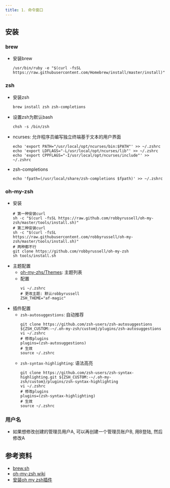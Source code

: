 ```yaml
---
title: 1. 命令窗口
---
```


## 安装
### brew
- 安装brew
    ```
    /usr/bin/ruby -e "$(curl -fsSL https://raw.githubusercontent.com/Homebrew/install/master/install)"
    ```
### zsh
- 安装zsh
    ```
    brew install zsh zsh-completions
    ```
- 设置zsh为默认bash
    ```
    chsh -s /bin/zsh
    ```
- ncurses: 允许程序员编写独立终端基于文本的用户界面
    ```
    echo 'export PATH="/usr/local/opt/ncurses/bin:$PATH"' >> ~/.zshrc
    echo 'export LDFLAGS="-L/usr/local/opt/ncurses/lib"' >> ~/.zshrc
    echo 'export CPPFLAGS="-I/usr/local/opt/ncurses/include"' >> ~/.zshrc
    ```
- zsh-completions
    ```
    echo 'fpath=(/usr/local/share/zsh-completions $fpath)' >> ~/.zshrc
    ```
### oh-my-zsh
- 安装
    ```
    # 第一种安装curl
    sh -c "$(curl -fsSL https://raw.github.com/robbyrussell/oh-my-zsh/master/tools/install.sh)"
    # 第二种安装curl
    sh -c "$(curl -fsSL https://raw.githubusercontent.com/robbyrussell/oh-my-zsh/master/tools/install.sh)"
    # 两种都不行
    git clone https://github.com/robbyrussell/oh-my-zsh
    sh tools/install.sh
    ```
- 主题配置
    - [oh-my-zhs/Themes](https://github.com/robbyrussell/oh-my-zsh/wiki/Themes): 主题列表
    - 配置
        ```
        vi ~/.zshrc
        # 更改主题: 默认robbyrussell
        ZSH_THEME="af-magic"
        ```
- 插件配置
    - `zsh-autosuggestions`: 自动推荐
        ```
        git clone https://github.com/zsh-users/zsh-autosuggestions ${ZSH_CUSTOM:-~/.oh-my-zsh/custom}/plugins/zsh-autosuggestions
        vi ~/.zshrc
        # 修改plugins
        plugins=(zsh-autosuggestions)
        # 生效
        source ~/.zshrc
        ```
    - `zsh-syntax-highlighting`: 语法高亮
        ```
        git clone https://github.com/zsh-users/zsh-syntax-highlighting.git ${ZSH_CUSTOM:-~/.oh-my-zsh/custom}/plugins/zsh-syntax-highlighting
        vi ~/.zshrc
        # 修改plugins
        plugins=(zsh-syntax-highlighting)
        # 生效
        source ~/.zshrc
        ```
### 用户名
- 如果想修改创建的管理员用户A, 可以再创建一个管理员账户B, 用B登陆, 然后修改A

## 参考资料
- [brew.sh](https://brew.sh/index_zh-cn.html)
- [oh-my-zsh wiki](https://github.com/robbyrussell/oh-my-zsh/wiki)
- [安装oh my zsh插件](https://segmentfault.com/a/1190000018093021)
